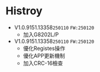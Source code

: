 # Histroy

- V1.0.9151.13358`250110`
`FW:250120`
  - 加入G8202L/P
- V1.0.9151.13358`250110`
`FW:250120`
  - 優化Registes操作
  - 優化APP更新機制
  - 加入CRC-16檢查
